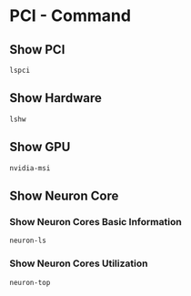 # PCI - Command

## Show PCI

```shell
lspci
```

## Show Hardware

```shell
lshw
```

## Show GPU

```shell
nvidia-msi
```

## Show Neuron Core

### Show Neuron Cores Basic Information

```shell
neuron-ls
```

### Show Neuron Cores Utilization

```shell
neuron-top
```
